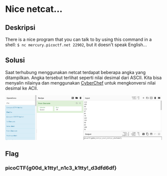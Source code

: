 # Nice netcat...

## Deskripsi
There is a nice program that you can talk to by using this command in a shell: `$ nc mercury.picoctf.net 22902`, but it doesn't speak English...

## Solusi
Saat terhubung menggunakan netcat terdapat beberapa angka yang ditampilkan. Angka tersebut terlihat seperti nilai desimal dari ASCII.
Kita bisa menyalin nilainya dan menggunakan [CyberChef](https://gchq.github.io/CyberChef/) untuk mengkonversi nilai desimal ke ACII.

![Converted decimal to ASCII](./flag.png)

## Flag
### picoCTF{g00d_k1tty!_n1c3_k1tty!_d3dfd6df}
